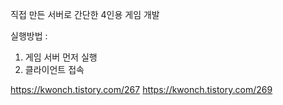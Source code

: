 직접 만든 서버로 간단한 4인용 게임 개발

실행방법 :
1. 게임 서버 먼저 실행
2. 클라이언트 접속 


https://kwonch.tistory.com/267
https://kwonch.tistory.com/269
